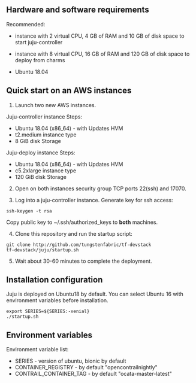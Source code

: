 ## Hardware and software requirements

Recommended:
- instance with 2 virtual CPU, 4 GB of RAM and 10 GB of disk space to start juju-controller
- instance with 8 virtual CPU, 16 GB of RAM and 120 GB of disk space to deploy from charms

- Ubuntu 18.04

## Quick start on an AWS instances

1. Launch two new AWS instances.

Juju-controller instance
Steps:
- Ubuntu 18.04 (x86_64) - with Updates HVM
- t2.medium instance type
- 8 GiB disk Storage

Juju-deploy instance
Steps:
- Ubuntu 18.04  (x86_64) - with Updates HVM
- c5.2xlarge instance type
- 120 GiB disk Storage

2. Open on both instances security group TCP ports 22(ssh) and 17070.

3. Log into a juju-controller instance.
Generate key for ssh access:

```
ssh-keygen -t rsa
```

Copy public key to ~/.ssh/authorized_keys to **both** machines.

4. Clone this repository and run the startup script:

```
git clone http://github.com/tungstenfabric/tf-devstack
tf-devstack/juju/startup.sh
```

5. Wait about 30-60 minutes to complete the deployment.

## Installation configuration

Juju is deployed on Ubuntu18 by default.
You can select Ubuntu 16 with environment variables before installation.

```
export SERIES=${SERIES:-xenial} 
./startup.sh
```

## Environment variables
Environment variable list:
- SERIES - version of ubuntu, bionic by default
- CONTAINER_REGISTRY - by default "opencontrailnightly"
- CONTRAIL_CONTAINER_TAG - by default "ocata-master-latest"
